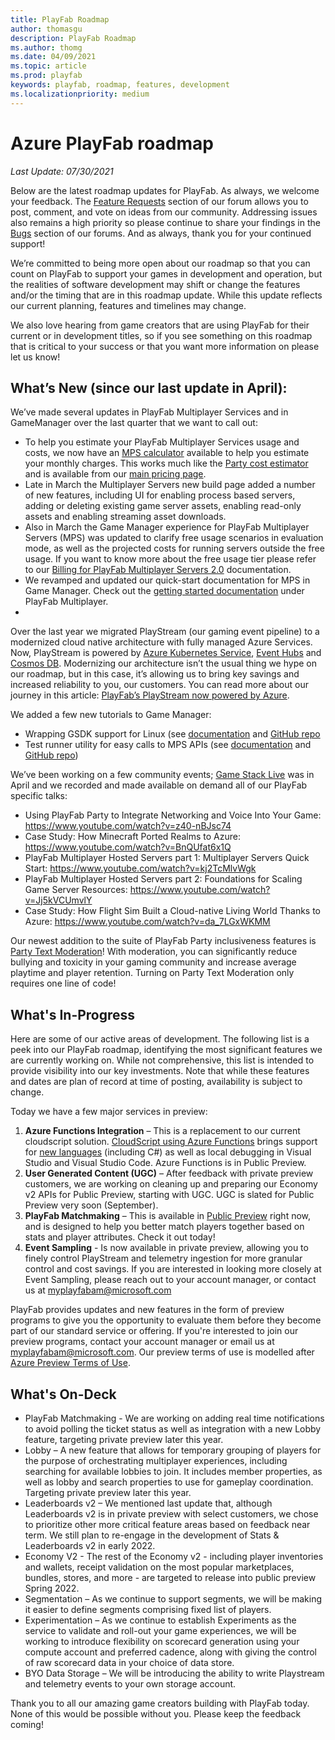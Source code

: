 ```yaml
---
title: PlayFab Roadmap
author: thomasgu
description: PlayFab Roadmap
ms.author: thomg
ms.date: 04/09/2021
ms.topic: article
ms.prod: playfab
keywords: playfab, roadmap, features, development
ms.localizationpriority: medium
---
```



# Azure PlayFab roadmap

_Last Update: 07/30/2021_

Below are the latest roadmap updates for PlayFab. As always, we welcome your feedback. The [Feature Requests](https://community.playfab.com/spaces/24/index.html?sort=votes) section of our forum allows you to post, comment, and vote on ideas from our community. Addressing issues also remains a high priority so please continue to share your findings in the [Bugs](https://community.playfab.com/spaces/23/index.html) section of our forums. And as always, thank you for your continued support!

We’re committed to being more open about our roadmap so that you can count on PlayFab to support your games in development and operation, but the realities of software development may shift or change the features and/or the timing that are in this roadmap update. While this update reflects our current planning, features and timelines may change. 

We also love hearing from game creators that are using PlayFab for their current or in development titles, so if you see something on this roadmap that is critical to your success or that you want more information on please let us know!

## What’s New (since our last update in April):

We’ve made several updates in PlayFab Multiplayer Services and in GameManager over the last quarter that we want to call out:

- To help you estimate your PlayFab Multiplayer Services usage and costs, we now have an [MPS calculator](https://playfab.com/mps-calculator/) available to help you estimate your monthly charges. This works much like the [Party cost estimator](https://playfab.com/party-calculator/) and is available from our [main pricing page](https://playfab.com/pricing/).
- Late in March the Multiplayer Servers new build page added a number of new features, including UI for enabling process based servers, adding or deleting existing game server assets, enabling read-only assets and enabling streaming asset downloads. 
- Also in March the Game Manager experience for PlayFab Multiplayer Servers (MPS) was updated to clarify free usage scenarios in evaluation mode, as well as the projected costs for running servers outside the free usage. If you want to know more about the free usage tier please refer to our [Billing for PlayFab Multiplayer Servers 2.0](https://docs.microsoft.com/gaming/playfab/features/multiplayer/servers/billing-for-thunderhead) documentation.
- We revamped and updated our quick-start documentation for MPS in Game Manager. Check out the [getting started documentation](https://docs.microsoft.com/gaming/playfab/features/multiplayer/mpintro) under PlayFab Multiplayer. 
- 
Over the last year we migrated PlayStream (our gaming event pipeline) to a modernized cloud native architecture with fully managed Azure Services. Now, PlayStream is powered by [Azure Kubernetes Service](https://azure.microsoft.com/services/kubernetes-service/), [Event Hubs](https://azure.microsoft.com/services/event-hubs/) and [Cosmos DB](https://azure.microsoft.com/services/cosmos-db/). Modernizing our architecture isn’t the usual thing we hype on our roadmap, but in this case, it’s allowing us to bring key savings and increased reliability to you, our customers. You can read more about our journey in this article: [PlayFab’s PlayStream now powered by Azure](https://blog.playfab.com/blog/playfabs-playstream-bids-farewell-to-aws-now-powered-by-azure).

We added a few new tutorials to Game Manager:
- Wrapping GSDK support for Linux (see [documentation](https://docs.microsoft.com/gaming/playfab/features/multiplayer/servers/create-your-first-server) and [GitHub repo](https://github.com/PlayFab/MpsSamples/tree/master/MpsAllocatorSample)
- Test runner utility for easy calls to MPS APIs (see [documentation](https://docs.microsoft.com/gaming/playfab/features/multiplayer/servers/mps-allocator-sample) and [GitHub repo](https://github.com/PlayFab/MpsSamples/tree/master/MpsAllocatorSample))

We’ve been working on a few community events;  [Game Stack Live](https://developer.microsoft.com/games/events/game-stack-live/) was in April and we recorded and made available on demand all of our PlayFab specific talks:
- Using PlayFab Party to Integrate Networking and Voice Into Your Game: https://www.youtube.com/watch?v=z40-nBJsc74
- Case Study: How Minecraft Ported Realms to Azure: https://www.youtube.com/watch?v=BnQUfat6x1Q
- PlayFab Multiplayer Hosted Servers part 1: Multiplayer Servers Quick Start: https://www.youtube.com/watch?v=kj2TcMlvWgk 
- PlayFab Multiplayer Hosted Servers part 2: Foundations for Scaling Game Server Resources: https://www.youtube.com/watch?v=Jj5kVCUmvlY 
- Case Study: How Flight Sim Built a Cloud-native Living World Thanks to Azure: https://www.youtube.com/watch?v=da_7LGxWKMM

Our newest addition to the suite of PlayFab Party inclusiveness features is [Party Text Moderation](https://docs.microsoft.com/gaming/playfab/features/multiplayer/networking/concepts-text-moderation)! With moderation, you can significantly reduce bullying and toxicity in your gaming community and increase average playtime and player retention. Turning on Party Text Moderation only requires one line of code! 

## What's In-Progress

Here are some of our active areas of development. The following list is a peek into our PlayFab roadmap, identifying the most significant features we are currently working on. While not comprehensive, this list is intended to provide visibility into our key investments. Note that while these features and dates are plan of record at time of posting, availability is subject to change.

Today we have a few major services in preview:
1. **Azure Functions Integration** – This is a replacement to our current cloudscript solution. [CloudScript using Azure Functions](../features/automation/cloudscript-af/index.md) brings support for [new languages](/azure/azure-functions/supported-languages) (including C#) as well as local debugging in Visual Studio and Visual Studio Code. Azure Functions is in Public Preview.
1. **User Generated Content (UGC)** – After feedback with private preview customers, we are working on cleaning up and preparing our Economy v2 APIs for Public Preview, starting with UGC. UGC is slated for Public Preview very soon (September).
1. **PlayFab Matchmaking** – This is available in [Public Preview](../features/multiplayer/matchmaking/index.md) right now, and is designed to help you better match players together based on stats and player attributes. Check it out today!
1. **Event Sampling** - Is now available in private preview, allowing you to finely control PlayStream and telemetry ingestion for more granular control and cost savings. If you are interested in looking more closely at Event Sampling, please reach out to your account manager, or contact us at myplayfabam@microsoft.com 

PlayFab provides updates and new features in the form of preview programs to give you the opportunity to evaluate them before they become part of our standard service or offering. If you're interested to join our preview programs, contact your account manager or email us at myplayfabam@microsoft.com. Our preview terms of use is modelled after [Azure Preview Terms of Use](https://azure.microsoft.com/support/legal/preview-supplemental-terms/).

## What's On-Deck

- PlayFab Matchmaking - We are working on adding real time notifications to avoid polling the ticket status as well as integration with a new Lobby feature, targeting private preview later this year.
- Lobby – A new feature that allows for temporary grouping of players for the purpose of orchestrating multiplayer experiences, including searching for available lobbies to join. It includes member properties, as well as lobby and search properties to use for gameplay coordination. Targeting private preview later this year.
- Leaderboards v2 – We mentioned last update that, although Leaderboards v2 is in private preview with select customers, we chose to prioritize other more critical feature areas based on feedback near term. We still plan to re-engage in the development of Stats & Leaderboards v2 in early 2022.
- Economy V2 - The rest of the Economy v2 - including player inventories and wallets, receipt validation on the most popular marketplaces, bundles, stores, and more - are targeted to release into public preview Spring 2022.
- Segmentation – As we continue to support segments, we will be making it easier to define segments comprising fixed list of players. 
- Experimentation – As we continue to establish Experiments as the service to validate and roll-out your game experiences, we will be working to introduce flexibility on scorecard generation using your compute account and preferred cadence, along with giving the control of raw scorecard data in your choice of data store.
- BYO Data Storage –  We will be introducing the ability to write Playstream and telemetry events to your own storage account.

Thank you to all our amazing game creators building with PlayFab today. None of this would be possible without you. Please keep the feedback coming! 